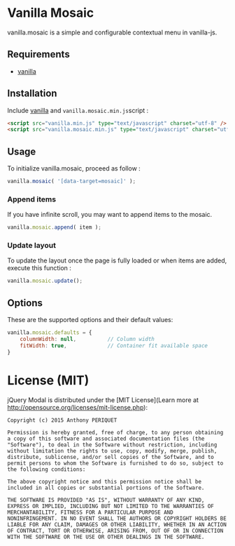 # Vanilla Mosaic

vanilla.mosaic is a simple and configurable contextual menu in vanilla-js.

## Requirements

* [vanilla](https://github.com/xylphid/vanilla)

## Installation

Include [vanilla](https://github.com/xylphid/vanilla) and `vanilla.mosaic.min.js`script :
```html
<script src="vanilla.min.js" type="text/javascript" charset="utf-8" />
<script src="vanilla.mosaic.min.js" type="text/javascript" charset="utf-8" />
```

## Usage

To initialize vanilla.mosaic, proceed as follow :
```js
vanilla.mosaic( '[data-target=mosaic]' );
```

### Append items

If you have infinite scroll, you may want to append items to the mosaic.
```js
vanilla.mosaic.append( item );
```

### Update layout

To update the layout once the page is fully loaded or when items are added, execute this function :
```js
vanilla.mosaic.update();
```

## Options

These are the supported options and their default values:
```js
vanilla.mosaic.defaults = {
    columnWidth: null,          // Column width
    fitWidth: true,             // Container fit available space
}
```

# License (MIT)

jQuery Modal is distributed under the [MIT License](Learn more at http://opensource.org/licenses/mit-license.php):

    Copyright (c) 2015 Anthony PERIQUET

    Permission is hereby granted, free of charge, to any person obtaining
    a copy of this software and associated documentation files (the
    "Software"), to deal in the Software without restriction, including
    without limitation the rights to use, copy, modify, merge, publish,
    distribute, sublicense, and/or sell copies of the Software, and to
    permit persons to whom the Software is furnished to do so, subject to
    the following conditions:

    The above copyright notice and this permission notice shall be
    included in all copies or substantial portions of the Software.

    THE SOFTWARE IS PROVIDED "AS IS", WITHOUT WARRANTY OF ANY KIND,
    EXPRESS OR IMPLIED, INCLUDING BUT NOT LIMITED TO THE WARRANTIES OF
    MERCHANTABILITY, FITNESS FOR A PARTICULAR PURPOSE AND
    NONINFRINGEMENT. IN NO EVENT SHALL THE AUTHORS OR COPYRIGHT HOLDERS BE
    LIABLE FOR ANY CLAIM, DAMAGES OR OTHER LIABILITY, WHETHER IN AN ACTION
    OF CONTRACT, TORT OR OTHERWISE, ARISING FROM, OUT OF OR IN CONNECTION
    WITH THE SOFTWARE OR THE USE OR OTHER DEALINGS IN THE SOFTWARE.